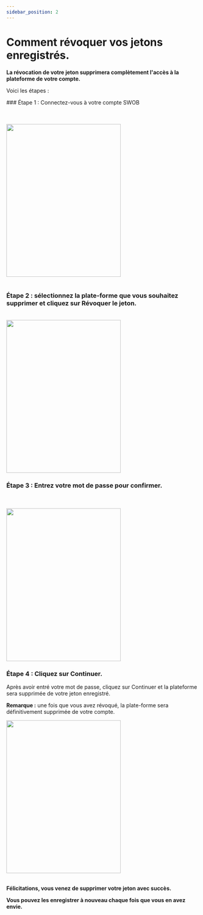 ```yaml
---
sidebar_position: 2
---
```


# Comment révoquer vos jetons enregistrés.

**La révocation de votre jeton supprimera complètement l'accès à la plateforme de votre compte.**

Voici les étapes :

### Étape 1 : Connectez-vous à votre compte SWOB

<br/>
<br/>
<img src="/img/Save-Tokens.png" height="400" width="300" />
<br/>
<br/>

### Étape 2 : sélectionnez la plate-forme que vous souhaitez supprimer et cliquez sur Révoquer le jeton.
<br/>
<img src="/img/SelectTokenToDelete.png" height="400" width="300" />
<br/>

### Étape 3 : Entrez votre mot de passe pour confirmer.

<br/>
<br/>
<img src="/img/ConfirmDelete.png" height="400" width="300" />
<br/>

### Étape 4 : Cliquez sur Continuer.

Après avoir entré votre mot de passe, cliquez sur Continuer et la plateforme sera supprimée de votre jeton enregistré.

**Remarque :** une fois que vous avez révoqué, la plate-forme sera définitivement supprimée de votre compte.

<img src="/img/DeletedToken.png" height="400" width="300" />
<br/>
<br/>

**Félicitations, vous venez de supprimer votre jeton avec succès.**

**Vous pouvez les enregistrer à nouveau chaque fois que vous en avez envie.**















